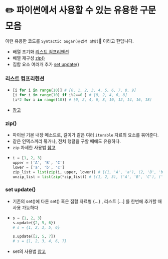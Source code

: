 # ✏️ 파이썬에서 사용할 수 있는 유용한 구문 모음

이런 유용한 코드를 `Syntactic Sugar(문법적 설탕)`🍬 이라고 한답니다.

- 배열 초기화 [리스트 컴프리헨션](https://github.com/da-in/algorithm-study/blob/main/✨%20효과%20만점%20코딩테스트%20Cheat%20Sheet!/✏️%20파이썬에서%20사용할%20수%20있는%20유용한%20구문%20모음.md#리스트컴프리헨션)
- 배열 재구성 [zip()](https://github.com/da-in/algorithm-study/blob/main/✨%20효과%20만점%20코딩테스트%20Cheat%20Sheet!/✏️%20파이썬에서%20사용할%20수%20있는%20유용한%20구문%20모음.md#zip)
- 집합 요소 여러개 추가 [set update()](https://github.com/da-in/algorithm-study/blob/main/✨%20효과%20만점%20코딩테스트%20Cheat%20Sheet!/✏️%20파이썬에서%20사용할%20수%20있는%20유용한%20구문%20모음.md#set%20update())

### 리스트 컴프리헨션

- ```python
  [i for i in range(10)] # [0, 1, 2, 3, 4, 5, 6, 7, 8, 9]
  [i for i in range(10) if i%2==0 ] # [0, 2, 4, 6, 8]
  [i*2 for i in range(10)] # [0, 2, 4, 6, 8, 10, 12, 14, 16, 18]
  ```
- [참고](https://www.w3schools.com/python/python_lists_comprehension.asp)

### zip()

- 파이썬 기본 내장 메소드로, 길이가 같은 여러 `iterable` 자료의 요소를 묶어준다.
- 같은 인덱스끼리 묶거나, 전치 행렬을 구할 때에도 유용하다.
- `zip` 자세한 사용법 [참고](https://www.daleseo.com/python-zip/)
- ```python
  i = [1, 2, 3]
  upper = ['A', 'B', 'C']
  lower = ['a', 'b', 'c']
  zip_list = list(zip(i, upper, lower)) # [(1, 'A', 'a'), (2, 'B', 'b'), (3, 'C', 'c')]
  unzip_list = list(zip(*zip_list)) # [(1, 2, 3), ('A', 'B', 'C'), ('a', 'b', 'c')]
  ```

### set update()

- 기존의 set()에 다른 set() 혹은 집합 자료형 {...} , 리스트 [...] 를 한번에 추가할 때 사용 가능하다
- ```python
  s = {1, 2, 3}
  s.update({2, 5, 6})
  # s = {1, 2, 3, 5, 6}
  
  s.update([2, 5, 7])
  # s = {1, 2, 3, 4, 6, 7}
  ```
- set의 사용법 [참고](https://wikidocs.net/1015)  
